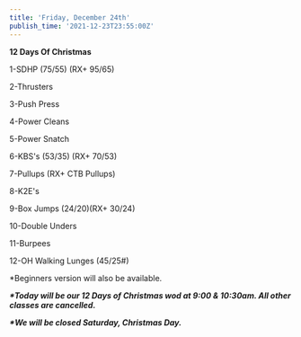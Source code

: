 ```yaml
---
title: 'Friday, December 24th'
publish_time: '2021-12-23T23:55:00Z'
---
```


**12 Days Of Christmas**

1-SDHP (75/55) (RX+ 95/65)

2-Thrusters

3-Push Press

4-Power Cleans

5-Power Snatch

6-KBS's (53/35) (RX+ 70/53)

7-Pullups (RX+ CTB Pullups)

8-K2E's

9-Box Jumps (24/20)(RX+ 30/24)

10-Double Unders

11-Burpees

12-OH Walking Lunges (45/25\#)

\*Beginners version will also be available.

***\*Today will be our 12 Days of Christmas wod at 9:00 & 10:30am. All
other classes are cancelled.***

***\*We will be closed Saturday, Christmas Day.***
